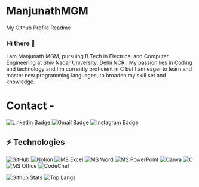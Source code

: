# ManjunathMGM
My Github Profile Readme
### Hi there 👋

I am Manjunath MGM, pursuing B.Tech in Electrical and Computer Engineering at [Shiv Nadar University, Delhi NCR](https://snu.edu.in/home) . My passion lies in Coding and technology and I'm currently proficient in C but I am eager to learn and master new programming languages, to broaden my skill set and knowledge.

# Contact - 
[![Linkedin Badge](https://img.shields.io/badge/LinkedIn-0A66C2.svg?style=for-the-badge&logo=LinkedIn&logoColor=white&link=https://www.linkedin.com/in/manjunathmgm/)](https://www.linkedin.com/in/manjunathmgm/)
[![Gmail Badge](https://img.shields.io/badge/Gmail-EA4335.svg?style=for-the-badge&logo=Gmail&logoColor=white&link=mailto:mm153@snu.edu.in)](mailto:mm153@snu.edu.in)
[![Instagram Badge](https://img.shields.io/badge/Instagram-E4405F.svg?style=for-the-badge&logo=Instagram&logoColor=white&link=https://www.instagram.com/man.ju.nath/)](https://www.instagram.com/man.ju.nath/)


## ⚡ Technologies


![GitHub](https://img.shields.io/badge/GitHub-181717.svg?style=for-the-badge&logo=GitHub&logoColor=white)
![Notion](https://img.shields.io/badge/Notion-000000.svg?style=for-the-badge&logo=Notion&logoColor=white)
![MS Excel](https://img.shields.io/badge/MS%20Excel-217346.svg?style=for-the-badge&logo=Microsoft-Excel&logoColor=white)
![MS Word](https://img.shields.io/badge/MS%20Word-2B579A.svg?style=for-the-badge&logo=Microsoft-Word&logoColor=white)
![MS PowerPoint](https://img.shields.io/badge/MS%20PowerPoint-B7472A.svg?style=for-the-badge&logo=Microsoft-PowerPoint&logoColor=white)
![Canva](https://img.shields.io/badge/Canva-00C4CC.svg?style=for-the-badge&logo=Canva&logoColor=white)
![C](https://img.shields.io/badge/-A8B9CC.svg?style=for-the-badge&logo=C&logoColor=black)
![MS Office](https://img.shields.io/badge/MS%20Office-D83B01.svg?style=for-the-badge&logo=Microsoft-Office&logoColor=white)
![CodeChef](https://img.shields.io/badge/CodeChef-5B4638.svg?style=for-the-badge&logo=CodeChef&logoColor=white)


![Github Stats](https://github-readme-stats.vercel.app/api?username=manjunathmgm&count_private=true&show_icons=true&include_all_commits=true)
![Top Langs](https://github-readme-stats.vercel.app/api/top-langs/?username=manjunathmgm&hide=TeX&layout=compact)

